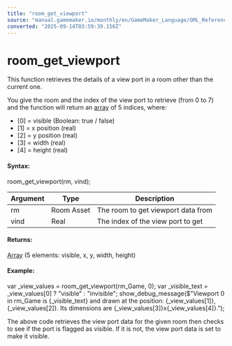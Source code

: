 ```yaml
---
title: "room_get_viewport"
source: "manual.gamemaker.io/monthly/en/GameMaker_Language/GML_Reference/Asset_Management/Rooms/room_get_viewport.htm"
converted: "2025-09-14T03:59:39.156Z"
---
```


# room\_get\_viewport

This function retrieves the details of a view port in a room other than the current one.

You give the room and the index of the view port to retrieve (from 0 to 7) and the function will return an [array](../../../../../../../GameMaker_Language/GML_Overview/Arrays.md) of 5 indices, where:

-   \[0\] = visible (Boolean: true / false)
-   \[1\] = x position (real)
-   \[2\] = y position (real)
-   \[3\] = width (real)
-   \[4\] = height (real)

#### Syntax:

room\_get\_viewport(rm, vind);

| Argument | Type | Description |
| --- | --- | --- |
| rm | Room Asset | The room to get viewport data from |
| vind | Real | The index of the view port to get |

#### Returns:

[Array](../../../../../../../GameMaker_Language/GML_Overview/Arrays.md) (5 elements: visible, x, y, width, height)

#### Example:

var \_view\_values = room\_get\_viewport(rm\_Game, 0);
var \_visible\_text = \_view\_values\[0\] ? "visible" : "invisible";
show\_debug\_message($"Viewport 0 in rm\_Game is {\_visible\_text} and drawn at the position: {\_view\_values\[1\]}, {\_view\_values\[2\]}. Its dimensions are {\_view\_values\[3\]}x{\_view\_values\[4\]}.");

The above code retrieves the view port data for the given room then checks to see if the port is flagged as visible. If it is not, the view port data is set to make it visible.